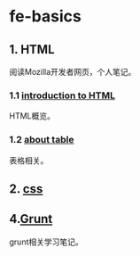 # fe-basics

## 1. HTML
阅读Mozilla开发者网页，个人笔记。
### 1.1 [introduction to HTML](https://gist.github.com/NoName4Me/b4f237602efa9fff07b1daff4503deab)
HTML概览。

### 1.2 [about table](./html-table.md)
表格相关。

## 2. [css](./css/css-basic.md)


## 4.[Grunt](./grunt/README.MD)
grunt相关学习笔记。
